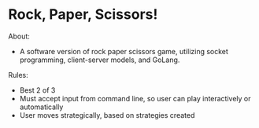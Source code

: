 # Rock, Paper, Scissors!


About:
- A software version of rock paper scissors game, utilizing socket programming, client-server models, and GoLang.

Rules:
- Best 2 of 3
- Must accept input from command line, so user can play interactively or automatically
- User moves strategically, based on strategies created
